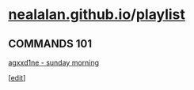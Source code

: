 # [nealalan.github.io](https://nealalan.github.io)/[playlist](https://nealalan.github.io/playlist)

## COMMANDS 101 

[agxxd1ne - sunday morning](https://www.youtube.com/watch?v=GzZam26hjKM)



[[edit](https://github.com/nealalan/nealalan.github.io/edit/master/playlist/readme.md)]
